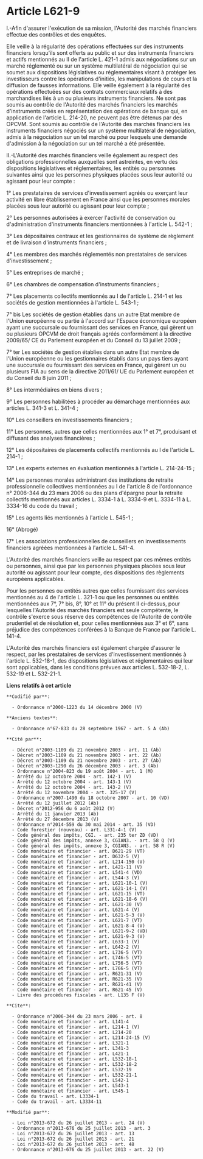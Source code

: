 # Article L621-9

I.-Afin d'assurer l'exécution de sa mission, l'Autorité des marchés financiers effectue des contrôles et des enquêtes. 

Elle veille à la régularité des opérations effectuées sur des instruments financiers lorsqu'ils sont offerts au public et sur
des instruments financiers et actifs mentionnés au II de l'article L. 421-1 admis aux négociations sur un marché réglementé
ou sur un système multilatéral de négociation qui se soumet aux dispositions législatives ou réglementaires visant à protéger
les investisseurs contre les opérations d'initiés, les manipulations de cours et la diffusion de fausses informations. Elle
veille également à la régularité des opérations effectuées sur des contrats commerciaux relatifs à des marchandises liés à un
ou plusieurs instruments financiers. Ne sont pas soumis au contrôle de l'Autorité des marchés financiers les marchés
d'instruments créés en représentation des opérations de banque qui, en application de l'article L. 214-20, ne peuvent pas
être détenus par des OPCVM. Sont soumis au contrôle de l'Autorité des marchés financiers les instruments financiers négociés
sur un système multilatéral de négociation, admis à la négociation sur un tel marché ou pour lesquels une demande d'admission
à la négociation sur un tel marché a été présentée. 

II.-L'Autorité des marchés financiers veille également au respect des obligations professionnelles auxquelles sont
astreintes, en vertu des dispositions législatives et réglementaires, les entités ou personnes suivantes ainsi que les
personnes physiques placées sous leur autorité ou agissant pour leur compte : 

1° Les prestataires de services d'investissement agréés ou exerçant leur activité en libre établissement en France ainsi que
les personnes morales placées sous leur autorité ou agissant pour leur compte ; 

2° Les personnes autorisées à exercer l'activité de conservation ou d'administration d'instruments financiers mentionnées à
l'article L. 542-1 ; 

3° Les dépositaires centraux et les gestionnaires de système de règlement et de livraison d'instruments financiers ; 

4° Les membres des marchés réglementés non prestataires de services d'investissement ; 

5° Les entreprises de marché ; 

6° Les chambres de compensation d'instruments financiers ; 

7° Les placements collectifs mentionnés au I de l'article L. 214-1 et les sociétés de gestion mentionnées à l'article L.
543-1 ; 

7° bis Les sociétés de gestion établies dans un autre Etat membre de l'Union européenne ou partie à l'accord sur l'Espace
économique européen ayant une succursale ou fournissant des services en France, qui gèrent un ou plusieurs OPCVM de droit
français agréés conformément à la directive 2009/65/ CE du Parlement européen et du Conseil du 13 juillet 2009 ; 

7° ter Les sociétés de gestion établies dans un autre Etat membre de l'Union européenne ou les gestionnaires établis dans un
pays tiers ayant une succursale ou fournissant des services en France, qui gèrent un ou plusieurs FIA au sens de la directive
2011/61/ UE du Parlement européen et du Conseil du 8 juin 2011 ; 

8° Les intermédiaires en biens divers ; 

9° Les personnes habilitées à procéder au démarchage mentionnées aux articles L. 341-3 et L. 341-4 ; 

10° Les conseillers en investissements financiers ; 

11° Les personnes, autres que celles mentionnées aux 1° et 7°, produisant et diffusant des analyses financières ; 

12° Les dépositaires de placements collectifs mentionnés au I de l'article L. 214-1 ; 

13° Les experts externes en évaluation mentionnés à l'article L. 214-24-15 ; 

14° Les personnes morales administrant des institutions de retraite professionnelle collectives mentionnées au I de l'article
8 de l'ordonnance n° 2006-344 du 23 mars 2006 ou des plans d'épargne pour la retraite collectifs mentionnés aux articles L.
3334-1 à L. 3334-9 et L. 3334-11 à L. 3334-16 du code du travail ; 

15° Les agents liés mentionnés à l'article L. 545-1 ; 

16° (Abrogé) 

17° Les associations professionnelles de conseillers en investissements financiers agréées mentionnées à l'article L. 541-4. 

L'Autorité des marchés financiers veille au respect par ces mêmes entités ou personnes, ainsi que par les personnes physiques
placées sous leur autorité ou agissant pour leur compte, des dispositions des règlements européens applicables. 

Pour les personnes ou entités autres que celles fournissant des services mentionnés au 4 de l'article L. 321-1 ou que les
personnes ou entités mentionnées aux 7°, 7° bis, 8°, 10° et 11° du présent II ci-dessus, pour lesquelles l'Autorité des
marchés financiers est seule compétente, le contrôle s'exerce sous réserve des compétences de l'Autorité de contrôle
prudentiel et de résolution et, pour celles mentionnées aux 3° et 6°, sans préjudice des compétences conférées à la Banque de
France par l'article L. 141-4. 

L'Autorité des marchés financiers est également chargée d'assurer le respect, par les prestataires de services
d'investissement mentionnés à l'article L. 532-18-1, des dispositions législatives et réglementaires qui leur sont
applicables, dans les conditions prévues aux articles L. 532-18-2, L. 532-19 et L. 532-21-1.

**Liens relatifs à cet article**

	**Codifié par**:

	  - Ordonnance n°2000-1223 du 14 décembre 2000 (V)

	**Anciens textes**:

	  - Ordonnance n°67-833 du 28 septembre 1967 - art. 5 A (Ab)

	**Cité par**:

	  - Décret n°2003-1109 du 21 novembre 2003 - art. 11 (Ab)
	  - Décret n°2003-1109 du 21 novembre 2003 - art. 22 (Ab)
	  - Décret n°2003-1109 du 21 novembre 2003 - art. 27 (Ab)
	  - Décret n°2003-1290 du 26 décembre 2003 - art. 3 (Ab)
	  - Ordonnance n°2004-823 du 19 août 2004 - art. 1 (M)
	  - Arrêté du 12 octobre 2004 - art. 142-1 (V)
	  - Arrêté du 12 octobre 2004 - art. 143-1 (V)
	  - Arrêté du 12 octobre 2004 - art. 143-2 (V)
	  - Arrêté du 12 novembre 2004 - art. 325-17 (V)
	  - Ordonnance n°2007-1490 du 18 octobre 2007 - art. 10 (VD)
	  - Arrêté du 12 juillet 2012 (Ab)
	  - Décret n°2012-956 du 6 août 2012 (V)
	  - Arrêté du 11 janvier 2013 (Ab)
	  - Arrêté du 27 décembre 2013 (V)
	  - Ordonnance n°2014-559 du 30 mai 2014 - art. 35 (VD)
	  - Code forestier (nouveau) - art. L331-4-1 (V)
	  - Code général des impôts, CGI. - art. 235 ter ZD (VD)
	  - Code général des impôts, annexe 3, CGIAN3. - art. 58 Q (V)
	  - Code général des impôts, annexe 3, CGIAN3. - art. 58 R (V)
	  - Code monétaire et financier - art. D621-29 (VT)
	  - Code monétaire et financier - art. D632-5 (V)
	  - Code monétaire et financier - art. L214-150 (V)
	  - Code monétaire et financier - art. L421-11 (V)
	  - Code monétaire et financier - art. L541-4 (VD)
	  - Code monétaire et financier - art. L544-3 (V)
	  - Code monétaire et financier - art. L621-10-1 (V)
	  - Code monétaire et financier - art. L621-14-1 (V)
	  - Code monétaire et financier - art. L621-15 (VT)
	  - Code monétaire et financier - art. L621-18-6 (V)
	  - Code monétaire et financier - art. L621-30 (V)
	  - Code monétaire et financier - art. L621-4 (V)
	  - Code monétaire et financier - art. L621-5-3 (V)
	  - Code monétaire et financier - art. L621-7 (VT)
	  - Code monétaire et financier - art. L621-8-4 (V)
	  - Code monétaire et financier - art. L621-9-2 (VD)
	  - Code monétaire et financier - art. L621-9-3 (V)
	  - Code monétaire et financier - art. L633-1 (V)
	  - Code monétaire et financier - art. L642-2 (V)
	  - Code monétaire et financier - art. L736-5 (VT)
	  - Code monétaire et financier - art. L746-5 (VT)
	  - Code monétaire et financier - art. L756-5 (VT)
	  - Code monétaire et financier - art. L766-5 (VT)
	  - Code monétaire et financier - art. R621-31 (V)
	  - Code monétaire et financier - art. R621-35 (V)
	  - Code monétaire et financier - art. R621-41 (V)
	  - Code monétaire et financier - art. R621-45 (V)
	  - Livre des procédures fiscales - art. L135 F (V)

	**Cite**:

	  - Ordonnance n°2006-344 du 23 mars 2006 - art. 8
	  - Code monétaire et financier - art. L141-4
	  - Code monétaire et financier - art. L214-1 (V)
	  - Code monétaire et financier - art. L214-20
	  - Code monétaire et financier - art. L214-24-15 (V)
	  - Code monétaire et financier - art. L321-1
	  - Code monétaire et financier - art. L341-3
	  - Code monétaire et financier - art. L421-1
	  - Code monétaire et financier - art. L532-18-1
	  - Code monétaire et financier - art. L532-18-2
	  - Code monétaire et financier - art. L532-19
	  - Code monétaire et financier - art. L532-21-1
	  - Code monétaire et financier - art. L542-1
	  - Code monétaire et financier - art. L543-1
	  - Code monétaire et financier - art. L545-1
	  - Code du travail - art. L3334-1
	  - Code du travail - art. L3334-11

	**Modifié par**:

	  - Loi n°2013-672 du 26 juillet 2013 - art. 24 (V)
	  - Ordonnance n°2013-676 du 25 juillet 2013 - art. 3
	  - Loi n°2013-672 du 26 juillet 2013 - art. 13
	  - Loi n°2013-672 du 26 juillet 2013 - art. 21
	  - Loi n°2013-672 du 26 juillet 2013 - art. 48
	  - Ordonnance n°2013-676 du 25 juillet 2013 - art. 22 (V)
